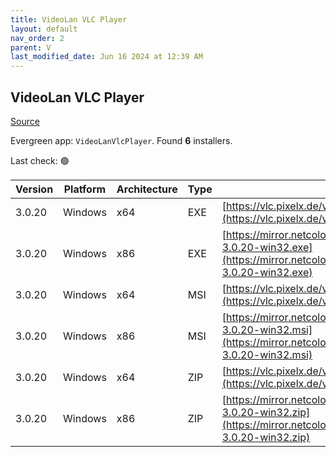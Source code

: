 ```yaml
---
title: VideoLan VLC Player 
layout: default
nav_order: 2
parent: V
last_modified_date: Jun 16 2024 at 12:39 AM
---
```


## VideoLan VLC Player 

[Source](https://www.videolan.org/vlc/)

Evergreen app: `VideoLanVlcPlayer`. Found **6** installers.

Last check: 🟢

| Version | Platform | Architecture | Type | URI                                                                                                                                                                |
| ------- | -------- | ------------ | ---- | ------------------------------------------------------------------------------------------------------------------------------------------------------------------ |
| 3.0.20  | Windows  | x64          | EXE  | [https://vlc.pixelx.de/vlc/3.0.20/win64/vlc-3.0.20-win64.exe](https://vlc.pixelx.de/vlc/3.0.20/win64/vlc-3.0.20-win64.exe)                                         |
| 3.0.20  | Windows  | x86          | EXE  | [https://mirror.netcologne.de/videolan.org/vlc/3.0.20/win32/vlc-3.0.20-win32.exe](https://mirror.netcologne.de/videolan.org/vlc/3.0.20/win32/vlc-3.0.20-win32.exe) |
| 3.0.20  | Windows  | x64          | MSI  | [https://vlc.pixelx.de/vlc/3.0.20/win64/vlc-3.0.20-win64.msi](https://vlc.pixelx.de/vlc/3.0.20/win64/vlc-3.0.20-win64.msi)                                         |
| 3.0.20  | Windows  | x86          | MSI  | [https://mirror.netcologne.de/videolan.org/vlc/3.0.20/win32/vlc-3.0.20-win32.msi](https://mirror.netcologne.de/videolan.org/vlc/3.0.20/win32/vlc-3.0.20-win32.msi) |
| 3.0.20  | Windows  | x64          | ZIP  | [https://vlc.pixelx.de/vlc/3.0.20/win64/vlc-3.0.20-win64.zip](https://vlc.pixelx.de/vlc/3.0.20/win64/vlc-3.0.20-win64.zip)                                         |
| 3.0.20  | Windows  | x86          | ZIP  | [https://mirror.netcologne.de/videolan.org/vlc/3.0.20/win32/vlc-3.0.20-win32.zip](https://mirror.netcologne.de/videolan.org/vlc/3.0.20/win32/vlc-3.0.20-win32.zip) |
